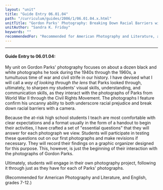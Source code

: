 ```yaml
---
layout: "unit"
title: "Guide Entry 06.01.04"
path: "/curriculum/guides/2006/1/06.01.04.x.html"
unitTitle: "Gordon Parks' Photography: Breaking Down Racial Barriers with Real Life Stories"
unitAuthor: "Sandra K. Friday"
keywords: ""
recommendedFor: "Recommended for American Photography and Literature, and English, grades 7-12."
---
```

<body>
<hr/>
 <h4>
  Guide Entry to 06.01.04:
 </h4>
 <p>
  My unit on Gordon Parks' photography focuses on about a dozen black and white photographs he took during the 1940s through the 1960s, a tumultuous time of war and civil strife in our history. I have devised what I will call a
  <i>
   way of looking through the lens
  </i>
  that Parks looked through, ultimately, to sharpen my students' visual skills, understanding, and communication skills, as they interact with the photographs of Parks from World War II through the Civil Rights Movement. The photographs I feature confirm his uncanny ability to both underscore racial prejudice and break down racial barriers with a camera.
 </p>
<p>
  Because the at-risk high school students I teach are most comfortable with clear expectations and a format usually in the form of a handout to begin their activities, I have crafted a set of "essential questions" that they will answer for each photograph we view. Students will participate in testing these questions out on our first photographs and make revisions if necessary. They will record their findings on a graphic organizer designed for this purpose. This, however, is just the beginning of their interaction with the photographs of Gordon Parks.
 </p>
<p>
  Ultimately, students will engage in their own photography project, following it through just as they have for each of Parks' photographs.
 </p>
<p>
  (Recommended for American Photography and Literature, and English, grades 7-12.)
 </p>

</body>